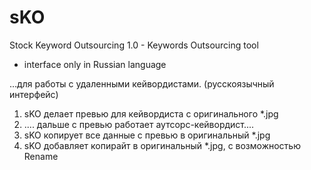 # sKO
Stock Keyword Outsourcing 1.0 - Keywords Outsourcing tool

- interface only in Russian language

...для работы с удаленными кейвордистами.
(русскоязычный интерфейс)

1. sKO делает превью для кейвордиста с оригинального *.jpg
2. .... дальше с превью работает аутсорс-кейвордист....
3. sKO копирует все данные с превью в оригинальный *.jpg
4. sKO добавляет копирайт в оригинальный *.jpg, с возможностью Rename
